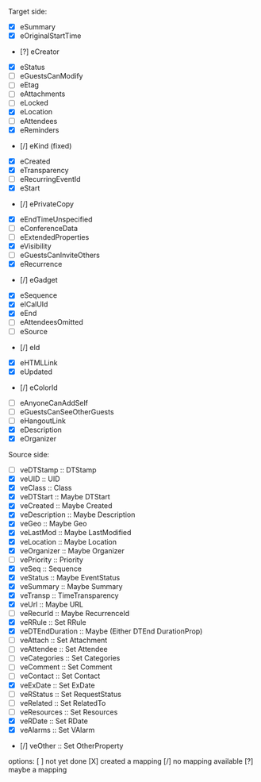 Target side:
 - [X] eSummary
 - [X] eOriginalStartTime
 - [?] eCreator
 - [X] eStatus
 - [ ] eGuestsCanModify
 - [ ] eEtag
 - [ ] eAttachments
 - [ ] eLocked
 - [X] eLocation
 - [ ] eAttendees
 - [X] eReminders
 - [/] eKind (fixed)
 - [X] eCreated
 - [X] eTransparency
 - [ ] eRecurringEventId
 - [X] eStart
 - [/] ePrivateCopy
 - [X] eEndTimeUnspecified
 - [ ] eConferenceData
 - [ ] eExtendedProperties
 - [X] eVisibility
 - [ ] eGuestsCanInviteOthers
 - [X] eRecurrence
 - [/] eGadget
 - [X] eSequence
 - [X] eICalUId
 - [X] eEnd
 - [ ] eAttendeesOmitted
 - [ ] eSource
 - [/] eId
 - [X] eHTMLLink
 - [X] eUpdated
 - [/] eColorId
 - [ ] eAnyoneCanAddSelf
 - [ ] eGuestsCanSeeOtherGuests
 - [ ] eHangoutLink
 - [X] eDescription
 - [X] eOrganizer

Source side:
 - [ ] veDTStamp :: DTStamp
 - [X] veUID :: UID
 - [X] veClass :: Class
 - [X] veDTStart :: Maybe DTStart
 - [X] veCreated :: Maybe Created
 - [X] veDescription :: Maybe Description
 - [X] veGeo :: Maybe Geo
 - [X] veLastMod :: Maybe LastModified
 - [X] veLocation :: Maybe Location
 - [X] veOrganizer :: Maybe Organizer
 - [ ] vePriority :: Priority
 - [X] veSeq :: Sequence
 - [X] veStatus :: Maybe EventStatus
 - [X] veSummary :: Maybe Summary
 - [X] veTransp :: TimeTransparency
 - [X] veUrl :: Maybe URL
 - [ ] veRecurId :: Maybe RecurrenceId
 - [X] veRRule :: Set RRule
 - [X] veDTEndDuration :: Maybe (Either DTEnd DurationProp)
 - [ ] veAttach :: Set Attachment
 - [ ] veAttendee :: Set Attendee
 - [ ] veCategories :: Set Categories
 - [ ] veComment :: Set Comment
 - [ ] veContact :: Set Contact
 - [X] veExDate :: Set ExDate
 - [ ] veRStatus :: Set RequestStatus
 - [ ] veRelated :: Set RelatedTo
 - [ ] veResources :: Set Resources
 - [X] veRDate :: Set RDate
 - [X] veAlarms :: Set VAlarm
 - [/] veOther :: Set OtherProperty

options:
[ ] not yet done
[X] created a mapping
[/] no mapping available
[?] maybe a mapping
